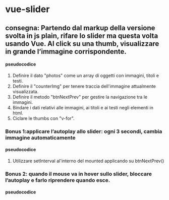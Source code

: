 # vue-slider

## consegna: Partendo dal markup della versione svolta in js plain, rifare lo slider ma questa volta usando Vue. Al click su una thumb, visualizzare in grande l’immagine corrispondente.

#### pseudocodice
  1. Definire il dato "photos" come un array di oggetti con immagini, titoli e testi.
  2. Definire il "counterImg" per tenere traccia dell'immagine attualmente visualizzata.
  3. Definire il metodo "btnNextPrev" per gestire la navigazione tra le immagini.
  4. Bindare i dati relativi alle immagini, ai titoli e ai testi negli elementi in html.
  5. Ciclare le thumbs con "v-for".


### Bonus 1:applicare l’autoplay allo slider: ogni 3 secondi, cambia immagine automaticamente

#### pseudocodice
1. Utilizzare setInterval al'interno del mounted applicando su btnNextPrev() 

### Bonus 2: quando il mouse va in hover sullo slider, bloccare l’autoplay e farlo riprendere quando esce.

#### pseudocodice